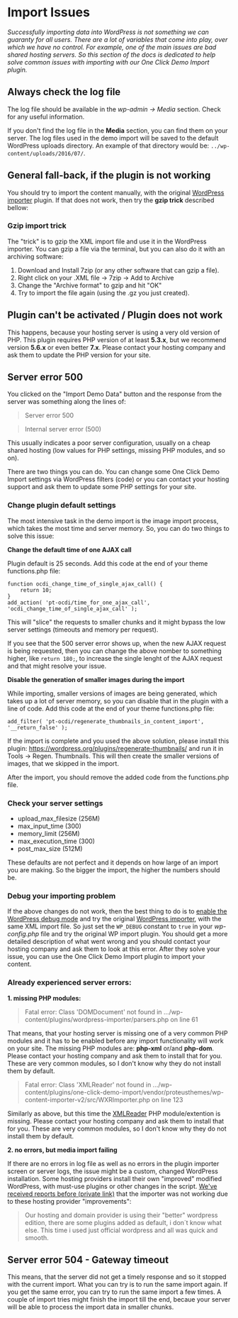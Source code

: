 # Import Issues #

*Successfully importing data into WordPress is not something we can guaranty for all users. There are a lot of variables that come into play, over which we have no control. For example, one of the main issues are bad shared hosting servers. So this section of the docs is dedicated to help solve common issues with importing with our One Click Demo Import plugin.*

## Always check the log file ##

The log file should be available in the *wp-admin -> Media* section. Check for any useful information.

If you don't find the log file in the **Media** section, you can find them on your server. The log files used in the demo import will be saved to the default WordPress uploads directory. An example of that directory would be: `../wp-content/uploads/2016/07/`.

## General fall-back, if the plugin is not working ##

You should try to import the content manually, with the original [WordPress importer](https://wordpress.org/plugins/wordpress-importer/) plugin. If that does not work, then try the **gzip trick** described bellow:

### Gzip import trick ###

The "trick" is to gzip the XML import file and use it in the WordPress importer. You can gzip a file via the terminal, but you can also do it with an archiving software:

1. Download and Install 7zip (or any other software that can gzip a file).
2. Right click on your .XML file -> 7zip -> Add to Archive
3. Change the "Archive format" to gzip and hit "OK"
4. Try to import the file again (using the .gz you just created).

## Plugin can't be activated / Plugin does not work ##

This happens, because your hosting server is using a very old version of PHP. This plugin requires PHP version of at least **5.3.x**, but we recommend version **5.6.x** or even better **7.x**. Please contact your hosting company and ask them to update the PHP version for your site.

## Server error 500 ##

You clicked on the "Import Demo Data" button and the response from the server was something along the lines of:

> Server error 500

> Internal server error (500)

This usually indicates a poor server configuration, usually on a cheap shared hosting (low values for PHP settings, missing PHP modules, and so on).

There are two things you can do. You can change some One Click Demo Import settings via WordPress filters (code) or you can contact your hosting support and ask them to update some PHP settings for your site.

### Change plugin default settings ###
The most intensive task in the demo import is the image import process, which takes the most time and server memory. So, you can do two things to solve this issue:

**Change the default time of one AJAX call**

Plugin default is 25 seconds. Add this code at the end of your theme functions.php file:

	function ocdi_change_time_of_single_ajax_call() {
		return 10;
	}
	add_action( 'pt-ocdi/time_for_one_ajax_call', 'ocdi_change_time_of_single_ajax_call' );

This will "slice" the requests to smaller chunks and it might bypass the low server settings (timeouts and memory per request).

If you see that the 500 server error shows up, when the new AJAX request is being requested, then you can change the above nomber to something higher, like `return 180;`, to increase the single lenght of the AJAX request and that might resolve your issue.

**Disable the generation of smaller images during the import**

While importing, smaller versions of images are being generated, which takes up a lot of server memory, so you can disable that in the plugin with a line of code. Add this code at the end of your theme functions.php file:

`add_filter( 'pt-ocdi/regenerate_thumbnails_in_content_import', '__return_false' );`

If the import is complete and you used the above solution, please install this plugin: https://wordpress.org/plugins/regenerate-thumbnails/ and run it in Tools -> Regen. Thumbnails. This will then create the smaller versions of images, that we skipped in the import.

After the import, you should remove the added code from the functions.php file.

### Check your server settings ###

- upload_max_filesize (256M)
- max_input_time (300)
- memory_limit (256M)
- max_execution_time (300)
- post_max_size (512M)

These defaults are not perfect and it depends on how large of an import you are making. So the bigger the import, the higher the numbers should be.

### Debug your importing problem ###

If the above changes do not work, then the best thing to do is to [enable the WordPress debug mode](https://codex.wordpress.org/Debugging_in_WordPress) and try the original [WordPress importer](https://wordpress.org/plugins/wordpress-importer/), with the same XML import file.
So just set the `WP_DEBUG` constant to `true` in your *wp-config.php* file and try the original WP import plugin. You should get a more detailed description of what went wrong and you should contact your hosting company and ask them to look at this error. After they solve your issue, you can use the One Click Demo Import plugin to import your content.

### Already experienced server errors: ###

**1. missing PHP modules:**

> Fatal error: Class 'DOMDocument' not found in .../wp-content/plugins/wordpress-importer/parsers.php on line 61

That means, that your hosting server is missing one of a very common PHP modules and it has to be enabled before any import functionality will work on your site. The missing PHP modules are: **php-xml** or/and **php-dom**. Please contact your hosting company and ask them to install that for you. These are very common modules, so I don't know why they do not install them by default.

> Fatal error:  Class 'XMLReader' not found in .../wp-content/plugins/one-click-demo-import/vendor/proteusthemes/wp-content-importer-v2/src/WXRImporter.php on line 123

Similarly as above, but this time the [XMLReader](http://php.net/manual/en/book.xmlreader.php) PHP module/extention is missing. Please contact your hosting company and ask them to install that for you. These are very common modules, so I don't know why they do not install them by default.

**2. no errors, but media import failing**

If there are no errors in log file as well as no errors in the plugin importer screen or server logs, the issue might be a custom, changed WordPress installation. Some hosting providers install their own "improved" modified WordPress, with must-use plugins or other changes in the script. [We've received reports before (private link)](https://proteusthemes.zendesk.com/agent/tickets/11650) that the importer was not working due to these hosting provider "improvements":

> Our hosting and domain provider is using their "better" wordpress edition, there are some plugins added as default, i don´t know what else.
> This time i used just official wordpress and all was quick and smooth.

## Server error 504 - Gateway timeout ##
This means, that the server did not get a timely response and so it stopped with the current import. What you can try is to run the same import again. If you get the same error, you can try to run the same import a few times. A couple of import tries might finish the import till the end, becaue your server will be able to process the import data in smaller chunks.
